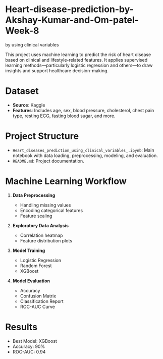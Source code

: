 # Heart-disease-prediction-by-Akshay-Kumar-and-Om-patel-Week-8
by using clinical variables

This project uses machine learning to predict the risk of heart disease based on clinical and lifestyle-related features. It applies supervised learning methods—particularly logistic regression and others—to draw insights and support healthcare decision-making.

# Dataset

- **Source**: Kaggle
- **Features**: Includes age, sex, blood pressure, cholesterol, chest pain type, resting ECG, fasting blood sugar, and more.

# Project Structure

- `Heart_diseases_prediction_using_clinical_variables_.ipynb`: Main notebook with data loading, preprocessing, modeling, and evaluation.
- `README.md`: Project documentation.

# Machine Learning Workflow

1. **Data Preprocessing**
   - Handling missing values
   - Encoding categorical features
   - Feature scaling

2. **Exploratory Data Analysis**
   - Correlation heatmap
   - Feature distribution plots

3. **Model Training**
   - Logistic Regression
   - Random Forest
   - XGBoost

4. **Model Evaluation**
   - Accuracy
   - Confusion Matrix
   - Classification Report
   - ROC-AUC Curve

# Results

- Best Model: XGBoost
- Accuracy: 90%
- ROC-AUC: 0.94

